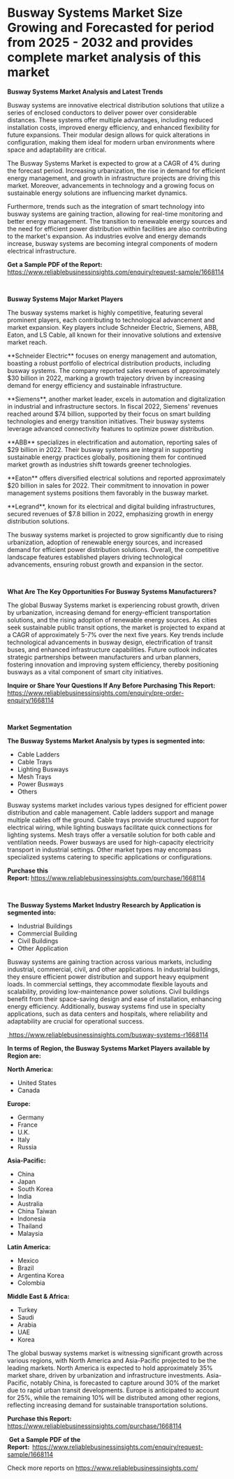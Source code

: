 <p><h1>Busway Systems Market Size Growing and Forecasted for period from 2025 - 2032 and provides complete market analysis of this market</h1></p><p><strong>Busway Systems Market Analysis and Latest Trends</strong></p>
<p><p>Busway systems are innovative electrical distribution solutions that utilize a series of enclosed conductors to deliver power over considerable distances. These systems offer multiple advantages, including reduced installation costs, improved energy efficiency, and enhanced flexibility for future expansions. Their modular design allows for quick alterations in configuration, making them ideal for modern urban environments where space and adaptability are critical.</p><p>The Busway Systems Market is expected to grow at a CAGR of 4% during the forecast period. Increasing urbanization, the rise in demand for efficient energy management, and growth in infrastructure projects are driving this market. Moreover, advancements in technology and a growing focus on sustainable energy solutions are influencing market dynamics. </p><p>Furthermore, trends such as the integration of smart technology into busway systems are gaining traction, allowing for real-time monitoring and better energy management. The transition to renewable energy sources and the need for efficient power distribution within facilities are also contributing to the market's expansion. As industries evolve and energy demands increase, busway systems are becoming integral components of modern electrical infrastructure.</p></p>
<p><strong>Get a Sample PDF of the Report:&nbsp;</strong> <a href="https://www.reliablebusinessinsights.com/enquiry/request-sample/1668114?utm_campaign=2190&utm_medium=2&utm_source=Github&utm_content=ia&utm_term=06032025&utm_id=busway-systems">https://www.reliablebusinessinsights.com/enquiry/request-sample/1668114</a></p>
<p>&nbsp;</p>
<p><strong>Busway Systems Major Market Players</strong></p>
<p><p>The busway systems market is highly competitive, featuring several prominent players, each contributing to technological advancement and market expansion. Key players include Schneider Electric, Siemens, ABB, Eaton, and LS Cable, all known for their innovative solutions and extensive market reach.</p><p>**Schneider Electric** focuses on energy management and automation, boasting a robust portfolio of electrical distribution products, including busway systems. The company reported sales revenues of approximately $30 billion in 2022, marking a growth trajectory driven by increasing demand for energy efficiency and sustainable infrastructure.</p><p>**Siemens**, another market leader, excels in automation and digitalization in industrial and infrastructure sectors. In fiscal 2022, Siemens' revenues reached around $74 billion, supported by their focus on smart building technologies and energy transition initiatives. Their busway systems leverage advanced connectivity features to optimize power distribution.</p><p>**ABB** specializes in electrification and automation, reporting sales of $29 billion in 2022. Their busway systems are integral in supporting sustainable energy practices globally, positioning them for continued market growth as industries shift towards greener technologies.</p><p>**Eaton** offers diversified electrical solutions and reported approximately $20 billion in sales for 2022. Their commitment to innovation in power management systems positions them favorably in the busway market.</p><p>**Legrand**, known for its electrical and digital building infrastructures, secured revenues of $7.8 billion in 2022, emphasizing growth in energy distribution solutions.</p><p>The busway systems market is projected to grow significantly due to rising urbanization, adoption of renewable energy sources, and increased demand for efficient power distribution solutions. Overall, the competitive landscape features established players driving technological advancements, ensuring robust growth and expansion in the sector.</p></p>
<p>&nbsp;</p>
<p><strong>What Are The Key Opportunities For Busway Systems Manufacturers?</strong></p>
<p><p>The global Busway Systems market is experiencing robust growth, driven by urbanization, increasing demand for energy-efficient transportation solutions, and the rising adoption of renewable energy sources. As cities seek sustainable public transit options, the market is projected to expand at a CAGR of approximately 5-7% over the next five years. Key trends include technological advancements in busway design, electrification of transit buses, and enhanced infrastructure capabilities. Future outlook indicates strategic partnerships between manufacturers and urban planners, fostering innovation and improving system efficiency, thereby positioning busways as a vital component of smart city initiatives.</p></p>
<p><strong>Inquire or Share Your Questions If Any Before Purchasing This Report:</strong> <a href="https://www.reliablebusinessinsights.com/enquiry/pre-order-enquiry/1668114?utm_campaign=2190&utm_medium=2&utm_source=Github&utm_content=ia&utm_term=06032025&utm_id=busway-systems">https://www.reliablebusinessinsights.com/enquiry/pre-order-enquiry/1668114</a></p>
<p>&nbsp;</p>
<p><strong>Market Segmentation</strong></p>
<p><strong>The Busway Systems Market Analysis by types is segmented into:</strong></p>
<p><ul><li>Cable Ladders</li><li>Cable Trays</li><li>Lighting Busways</li><li>Mesh Trays</li><li>Power Busways</li><li>Others</li></ul></p>
<p><p>Busway systems market includes various types designed for efficient power distribution and cable management. Cable ladders support and manage multiple cables off the ground. Cable trays provide structured support for electrical wiring, while lighting busways facilitate quick connections for lighting systems. Mesh trays offer a versatile solution for both cable and ventilation needs. Power busways are used for high-capacity electricity transport in industrial settings. Other market types may encompass specialized systems catering to specific applications or configurations.</p></p>
<p><strong>Purchase this Report:&nbsp;</strong><a href="https://www.reliablebusinessinsights.com/purchase/1668114?utm_campaign=2190&utm_medium=2&utm_source=Github&utm_content=ia&utm_term=06032025&utm_id=busway-systems">https://www.reliablebusinessinsights.com/purchase/1668114</a></p>
<p>&nbsp;</p>
<p><strong>The Busway Systems Market Industry Research by Application is segmented into:</strong></p>
<p><ul><li>Industrial Buildings</li><li>Commercial Building</li><li>Civil Buildings</li><li>Other Application</li></ul></p>
<p><p>Busway systems are gaining traction across various markets, including industrial, commercial, civil, and other applications. In industrial buildings, they ensure efficient power distribution and support heavy equipment loads. In commercial settings, they accommodate flexible layouts and scalability, providing low-maintenance power solutions. Civil buildings benefit from their space-saving design and ease of installation, enhancing energy efficiency. Additionally, busway systems find use in specialty applications, such as data centers and hospitals, where reliability and adaptability are crucial for operational success.</p></p>
<p><a href="https://www.reliablebusinessinsights.com/busway-systems-r1668114?utm_campaign=2190&utm_medium=2&utm_source=Github&utm_content=ia&utm_term=06032025&utm_id=busway-systems">&nbsp;https://www.reliablebusinessinsights.com/busway-systems-r1668114</a></p>
<p><strong>In terms of Region, the Busway Systems Market Players available by Region are:</strong></p>
<p>
    <p> <strong> North America: </strong>
        <ul>
            <li>United States</li>
            <li>Canada</li>
        </ul>
        </p> 
    <p> <strong> Europe: </strong>
        <ul>
            <li>Germany</li>
            <li>France</li>
            <li>U.K.</li>
            <li>Italy</li>
            <li>Russia</li>
        </ul>
        </p> 
    <p> <strong> Asia-Pacific: </strong>
        <ul>
            <li>China</li>
            <li>Japan</li>
            <li>South Korea</li>
            <li>India</li>
            <li>Australia</li>
            <li>China Taiwan</li>
            <li>Indonesia</li>
            <li>Thailand</li>
            <li>Malaysia</li>
        </ul>
        </p> 
    <p> <strong> Latin America: </strong>
        <ul>
            <li>Mexico</li>
            <li>Brazil</li>
            <li>Argentina Korea</li>
            <li>Colombia</li>
        </ul>
        </p> 
    <p> <strong> Middle East & Africa: </strong>
        <ul>
            <li>Turkey</li>
            <li>Saudi</li>
            <li>Arabia</li>
            <li>UAE</li>
            <li>Korea</li>
        </ul>
    </p>
    </p>
<p><p>The global busway systems market is witnessing significant growth across various regions, with North America and Asia-Pacific projected to be the leading markets. North America is expected to hold approximately 35% market share, driven by urbanization and infrastructure investments. Asia-Pacific, notably China, is forecasted to capture around 30% of the market due to rapid urban transit developments. Europe is anticipated to account for 25%, while the remaining 10% will be distributed among other regions, reflecting increasing demand for sustainable transportation solutions.</p></p>
<p><strong>Purchase this Report: </strong><a href="https://www.reliablebusinessinsights.com/purchase/1668114?utm_campaign=2190&utm_medium=2&utm_source=Github&utm_content=ia&utm_term=06032025&utm_id=busway-systems">https://www.reliablebusinessinsights.com/purchase/1668114</a></p>
<p>&nbsp;<strong>Get a Sample PDF of the Report:&nbsp;&nbsp;</strong><a href="https://www.reliablebusinessinsights.com/enquiry/request-sample/1668114?utm_campaign=2190&utm_medium=2&utm_source=Github&utm_content=ia&utm_term=06032025&utm_id=busway-systems">https://www.reliablebusinessinsights.com/enquiry/request-sample/1668114</a></p>
<p><strong></strong></p>
<p>Check more reports on <a href="https://www.reliablebusinessinsights.com/?utm_campaign=2190&utm_medium=2&utm_source=Github&utm_content=ia&utm_term=06032025&utm_id=busway-systems">https://www.reliablebusinessinsights.com/</a></p>